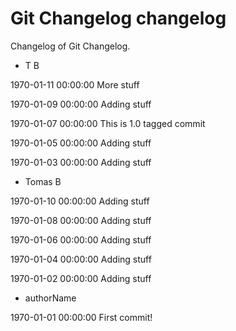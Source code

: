 # Git Changelog changelog

Changelog of Git Changelog.

* T B

1970-01-11 00:00:00
More stuff


1970-01-09 00:00:00
Adding stuff


1970-01-07 00:00:00
This is 1.0 tagged commit


1970-01-05 00:00:00
Adding stuff


1970-01-03 00:00:00
Adding stuff


* Tomas B

1970-01-10 00:00:00
Adding stuff


1970-01-08 00:00:00
Adding stuff


1970-01-06 00:00:00
Adding stuff


1970-01-04 00:00:00
Adding stuff


1970-01-02 00:00:00
Adding stuff


* authorName

1970-01-01 00:00:00
First commit!